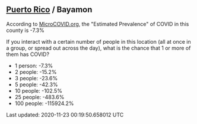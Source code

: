 
## [Puerto Rico](/united-states/puerto-rico) / Bayamon

According to [MicroCOVID.org](http://microcovid.org),
the "Estimated Prevalence" of COVID in this county is -7.3%

If you interact with a certain number of people in this location
(all at once in a group, or spread out across the day), what is the chance that
1 or more of them has COVID?

- 1 person: -7.3%
- 2 people: -15.2%
- 3 people: -23.6%
- 5 people: -42.3%
- 10 people: -102.5%
- 25 people: -483.6%
- 100 people: -115924.2%

Last updated: 2020-11-23 00:19:50.658012 UTC
